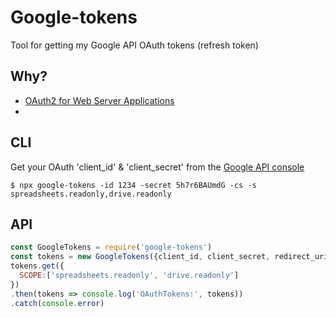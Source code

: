 # Google-tokens
Tool for getting my Google API OAuth tokens (refresh token)

## Why?
- [OAuth2 for Web Server Applications](https://developers.google.com/identity/protocols/OAuth2WebServer)
- 

## CLI  
Get your OAuth 'client_id' & 'client_secret' from the [Google API console](https://console.developers.google.com/apis/credentials)

```
$ npx google-tokens -id 1234 -secret 5h7r6BAUmdG -cs -s spreadsheets.readonly,drive.readonly
```

## API
```javascript
const GoogleTokens = require('google-tokens')
const tokens = new GoogleTokens({client_id, client_secret, redirect_uris})
tokens.get({
  SCOPE:['spreadsheets.readonly', 'drive.readonly']
})
.then(tokens => console.log('OAuthTokens:', tokens))
.catch(console.error)
```

